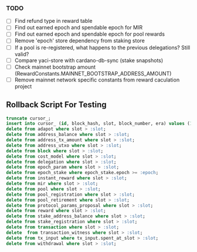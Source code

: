 
### TODO

- [ ] Find refund type in reward table
- [ ] Find out earned epoch and spendable epoch for MIR
- [ ] Find out earned epoch and spendable epoch for pool rewards
- [ ] Remove 'epoch' store dependency from staking store
- [ ] If a pool is re-registered, what happens to the previous delegations? Still valid?
- [ ] Compare yaci-store with cardano-db-sync (stake snapshots)
- [ ] Check mainnet bootstrap amount (RewardConstants.MAINNET_BOOTSTRAP_ADDRESS_AMOUNT)
- [ ] Remove mainnet network specific constants from reward caculation project

## Rollback Script For Testing

```sql
truncate cursor_;
insert into cursor_ (id, block_hash, slot, block_number, era) values (1000, :block_hash, :slot, :block_number, :era);
delete from adapot where slot > :slot;
delete from address_balance where slot > :slot;
delete from address_tx_amount where slot > :slot;
delete from address_utxo where slot > :slot;
delete from block where slot > :slot;
delete from cost_model where slot > :slot;
delete from delegation where slot > :slot;
delete from epoch_param where slot > :slot;
delete from epoch_stake where epoch_stake.epoch >= :epoch;
delete from instant_reward where slot > :slot;
delete from mir where slot > :slot;
delete from pool where slot > :slot;
delete from pool_registration where slot > :slot;
delete from pool_retirement where slot > :slot;
delete from protocol_params_proposal where slot > :slot;
delete from reward where slot > :slot;
delete from stake_address_balance where slot > :slot;
delete from stake_registration where slot > :slot;
delete from transaction where slot > :slot;
delete  from transaction_witness where slot > :slot;
delete from tx_input where tx_input.spent_at_slot > :slot;
delete from withdrawal where slot > :slot;

```
